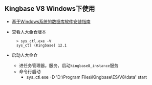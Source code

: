 ## Kingbase V8 Windows下使用
- [基于Windows系统的数据库软件安装指南 ](https://help.kingbase.com.cn/v8/install-updata/install-windows/index.html)
- 查看人大金仓版本

		> sys_ctl.exe -V 
		sys_ctl (Kingbase) 12.1
- 启动人大金仓
	- 进任务管理器，服务，启动`kingbase8_instance`服务
	- 命令行启动
		- sys_ctl.exe -D 'D:\Program Files\Kingbase\ES\V8\data' start